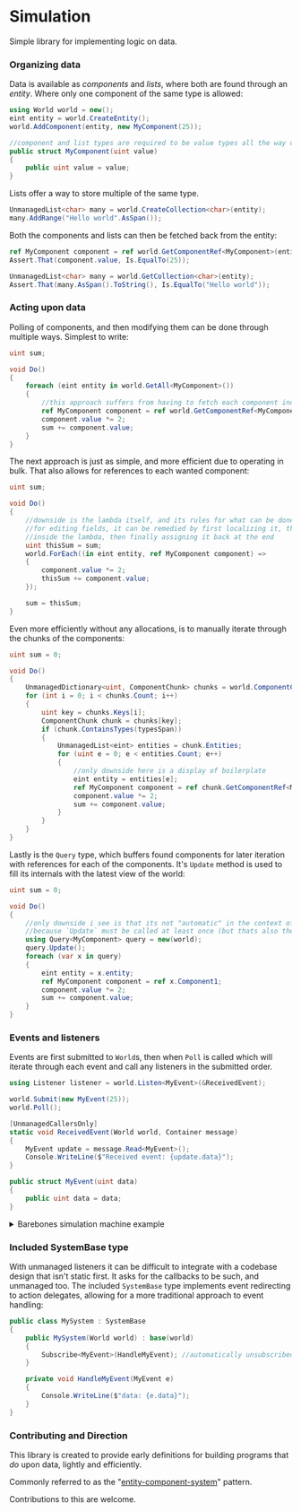 # Simulation
Simple library for implementing logic on data.

### Organizing data
Data is available as _components_ and _lists_, where both are found through an _entity_. Where only
one component of the same type is allowed:
```cs
using World world = new();
eint entity = world.CreateEntity();
world.AddComponent(entity, new MyComponent(25));

//component and list types are required to be value types all the way down
public struct MyComponent(uint value)
{
    public uint value = value;
}
```

Lists offer a way to store multiple of the same type.
```cs
UnmanagedList<char> many = world.CreateCollection<char>(entity);
many.AddRange("Hello world".AsSpan());
```

Both the components and lists can then be fetched back from the entity:
```cs
ref MyComponent component = ref world.GetComponentRef<MyComponent>(entity);
Assert.That(component.value, Is.EqualTo(25));

UnmanagedList<char> many = world.GetCollection<char>(entity);
Assert.That(many.AsSpan().ToString(), Is.EqualTo("Hello world"));
```

### Acting upon data
Polling of components, and then modifying them can be done through multiple ways. Simplest to write:
```cs
uint sum;

void Do()
{
    foreach (eint entity in world.GetAll<MyComponent>())
    {
        //this approach suffers from having to fetch each component individually
        ref MyComponent component = ref world.GetComponentRef<MyComponent>(entity);
        component.value *= 2;
        sum += component.value;
    }
}
```

The next approach is just as simple, and more efficient due to operating in bulk. That also
allows for references to each wanted component:
```cs
uint sum;

void Do()
{
    //downside is the lambda itself, and its rules for what can be done inside them,
    //for editing fields, it can be remedied by first localizing it, then modifying it
    //inside the lambda, then finally assigning it back at the end
    uint thisSum = sum;
    world.ForEach((in eint entity, ref MyComponent component) =>
    {
        component.value *= 2;
        thisSum += component.value;
    });

    sum = thisSum;
}
```

Even more efficiently without any allocations, is to manually iterate through the chunks of the components:
```cs
uint sum = 0;

void Do()
{
    UnmanagedDictionary<uint, ComponentChunk> chunks = world.ComponentChunks;
    for (int i = 0; i < chunks.Count; i++)
    {
        uint key = chunks.Keys[i];
        ComponentChunk chunk = chunks[key];
        if (chunk.ContainsTypes(typesSpan))
        {
            UnmanagedList<eint> entities = chunk.Entities;
            for (uint e = 0; e < entities.Count; e++)
            {
                //only downside here is a display of boilerplate
                eint entity = entities[e];
                ref MyComponent component = ref chunk.GetComponentRef<MyComponent>(e);
                component.value *= 2;
                sum += component.value;
            }
        }
    }
}
```

Lastly is the `Query` type, which buffers found components for later iteration with
references for each of the components. It's `Update` method is used to fill its internals with the
latest view of the world:
```cs
uint sum = 0;

void Do()
{
    //only downside i see is that its not "automatic" in the context of "i just want to iterate",
    //because `Update` must be called at least once (but thats also the benefit)
    using Query<MyComponent> query = new(world);
    query.Update();
    foreach (var x in query)
    {
        eint entity = x.entity;
        ref MyComponent component = ref x.Component1;
        component.value *= 2;
        sum += component.value;
    }
}
```

### Events and listeners
Events are first submitted to `World`s, then when `Poll` is called which will iterate through
each event and call any listeners in the submitted order.
```cs
using Listener listener = world.Listen<MyEvent>(&ReceivedEvent);

world.Submit(new MyEvent(25));
world.Poll();

[UnmanagedCallersOnly]
static void ReceivedEvent(World world, Container message)
{
    MyEvent update = message.Read<MyEvent>();
    Console.WriteLine($"Received event: {update.data}");
}

public struct MyEvent(uint data)
{ 
    public uint data = data;
}
```

<details>
  <summary>Barebones simulation machine example</summary>
    
The following is an example of a continous program that constantly dispatches an `Update`
until a `ShutdownSignal` event is submitted:
```cs
static bool stopped;

void Run()
{
    using (World world = new())
    {
        using Listener listener = world.Listen<ShutdownSignal>(&AskedToShutdown);

        //machine started, systems created here
        while (!stopped)
        {
            world.Submit(new Update());
            world.Poll();
        }

        //machine stopped, systems disposed here
    }

    [UnmanagedCallersOnly]
    static void AskedToShutdown(World world, Allocation message)
    {
        stopped = true;
    }
}

public struct ShutdownSignal { }
```

</details>

### Included SystemBase type
With unmanaged listeners it can be difficult to integrate with a codebase design that isn't static first.
It asks for the callbacks to be such, and unmanaged too. The included `SystemBase` type implements event
redirecting to action delegates, allowing for a more traditional approach to event handling:
```cs
public class MySystem : SystemBase
{
    public MySystem(World world) : base(world)
    {
        Subscribe<MyEvent>(HandleMyEvent); //automatically unsubscribed when disposed
    }

    private void HandleMyEvent(MyEvent e)
    {
        Console.WriteLine($"data: {e.data}");
    }
}
```

### Contributing and Direction
This library is created to provide early definitions for building programs that _do_ upon data, lightly and efficiently.

Commonly referred to as the "[entity-component-system](https://en.wikipedia.org/wiki/Entity_component_system)" pattern.

Contributions to this are welcome.
